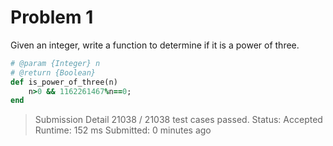 # Problem 1 

Given an integer, write a function to determine if it is a power of three.  

```ruby
# @param {Integer} n
# @return {Boolean}
def is_power_of_three(n)
    n>0 && 1162261467%n==0;
end
```

> Submission Detail
21038 / 21038 test cases passed.
Status: Accepted
Runtime: 152 ms
Submitted: 0 minutes ago
